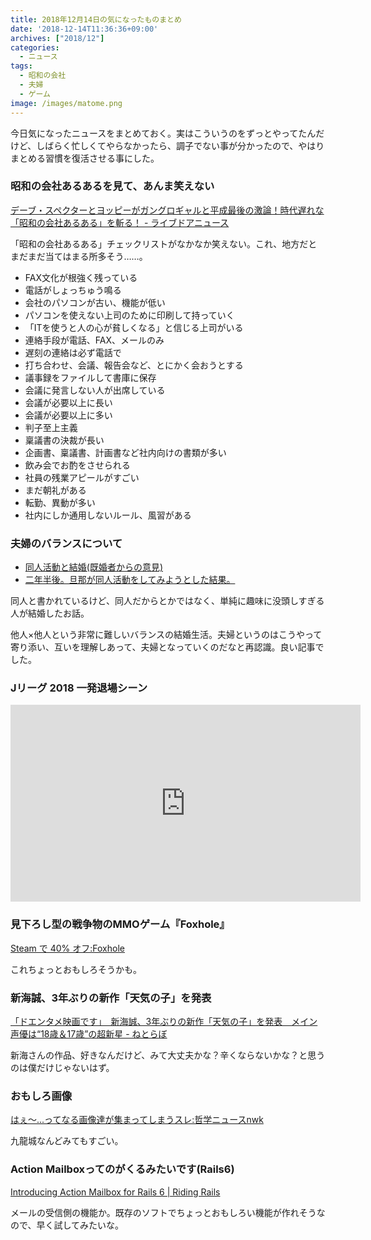 ```yaml
---
title: 2018年12月14日の気になったものまとめ
date: '2018-12-14T11:36:36+09:00'
archives: ["2018/12"]
categories:
  - ニュース
tags:
  - 昭和の会社
  - 夫婦
  - ゲーム
image: /images/matome.png
---
```

今日気になったニュースをまとめておく。実はこういうのをずっとやってたんだけど、しばらく忙しくてやらなかったら、調子でない事が分かったので、やはりまとめる習慣を復活させる事にした。

<!--more-->

### 昭和の会社あるあるを見て、あんま笑えない

[デーブ・スペクターとヨッピーがガングロギャルと平成最後の激論！時代遅れな「昭和の会社あるある」を斬る！ - ライブドアニュース](http://news.livedoor.com/article/detail/15629978/)

「昭和の会社あるある」チェックリストがなかなか笑えない。これ、地方だとまだまだ当てはまる所多そう……。

  - FAX文化が根強く残っている
  - 電話がしょっちゅう鳴る
  - 会社のパソコンが古い、機能が低い
  - パソコンを使えない上司のために印刷して持っていく
  - 「ITを使うと人の心が貧しくなる」と信じる上司がいる
  - 連絡手段が電話、FAX、メールのみ
  - 遅刻の連絡は必ず電話で
  - 打ち合わせ、会議、報告会など、とにかく会おうとする
  - 議事録をファイルして書庫に保存
  - 会議に発言しない人が出席している
  - 会議が必要以上に長い
  - 会議が必要以上に多い
  - 判子至上主義
  - 稟議書の決裁が長い
  - 企画書、稟議書、計画書など社内向けの書類が多い
  - 飲み会でお酌をさせられる
  - 社員の残業アピールがすごい
  - まだ朝礼がある
  - 転勤、異動が多い
  - 社内にしか通用しないルール、風習がある

### 夫婦のバランスについて

  - [同人活動と結婚(既婚者からの意見)](https://anond.hatelabo.jp/20160622100234)
  - [二年半後。旦那が同人活動をしてみようとした結果。](https://anond.hatelabo.jp/20181213162650)

同人と書かれているけど、同人だからとかではなく、単純に趣味に没頭しすぎる人が結婚したお話。

他人×他人という非常に難しいバランスの結婚生活。夫婦というのはこうやって寄り添い、互いを理解しあって、夫婦となっていくのだなと再認識。良い記事でした。

### Jリーグ 2018 一発退場シーン

<iframe width="560" height="315" src="https://www.youtube.com/embed/tF_0YUAWenc" frameborder="0" allow="accelerometer; autoplay; encrypted-media; gyroscope; picture-in-picture" allowfullscreen></iframe>

### 見下ろし型の戦争物のMMOゲーム『Foxhole』

[Steam で 40% オフ:Foxhole](https://store.steampowered.com/app/505460/Foxhole/)

これちょっとおもしろそうかも。

### 新海誠、3年ぶりの新作「天気の子」を発表

[「ドエンタメ映画です」　新海誠、3年ぶりの新作「天気の子」を発表　メイン声優は“18歳＆17歳”の超新星 - ねとらぼ](http://nlab.itmedia.co.jp/nl/articles/1812/14/news129.html)

新海さんの作品、好きなんだけど、みて大丈夫かな？辛くならないかな？と思うのは僕だけじゃないはず。

### おもしろ画像

[はぇ～...ってなる画像達が集まってしまうスレ:哲学ニュースnwk](http://blog.livedoor.jp/nwknews/archives/5435633.html)

九龍城なんどみてもすごい。

### Action Mailboxってのがくるみたいです(Rails6)

[Introducing Action Mailbox for Rails 6 | Riding Rails](https://weblog.rubyonrails.org/2018/12/13/introducing-action-mailbox-for-rails-6/)

メールの受信側の機能か。既存のソフトでちょっとおもしろい機能が作れそうなので、早く試してみたいな。

